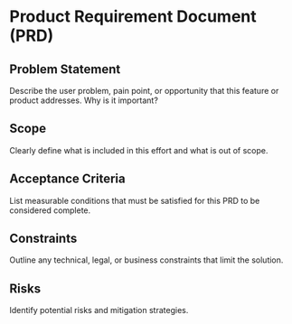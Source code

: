 # Product Requirement Document (PRD)

## Problem Statement

Describe the user problem, pain point, or opportunity that this feature or
product addresses.  Why is it important?

## Scope

Clearly define what is included in this effort and what is out of scope.

## Acceptance Criteria

List measurable conditions that must be satisfied for this PRD to be
considered complete.

## Constraints

Outline any technical, legal, or business constraints that limit the
solution.

## Risks

Identify potential risks and mitigation strategies.